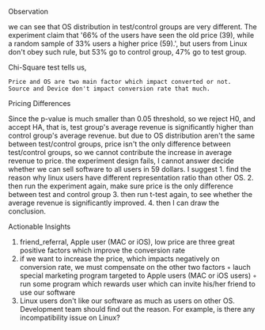 Observation

we can see that OS distribution in test/control groups are very different. The experiment claim that '66% of the users have seen the old price (39), while a random sample of 33% users a higher price (59).', but users from Linux don't obey such rule, but 53% go to control group, 47% go to test group.

Chi-Square test tells us,

    Price and OS are two main factor which impact converted or not.
    Source and Device don't impact conversion rate that much.

Pricing Differences

Since the p-value is much smaller than 0.05 threshold, so we reject H0, and accept HA, that is, test group's average revenue is significantly higher than control group's average revenue.
but due to OS distribution aren't the same between test/control groups, price isn't the only difference between test/control groups, so we cannot contribute the increase in average revenue to price.
the experiment design fails, I cannot answer decide whether we can sell software to all users in 59 dollars. I suggest
	1.	find the reason why linux users have different representation ratio than other OS.
	2.	then run the experiment again, make sure price is the only difference between test and control group
	3.	then run t-test again, to see whether the average revenue is significantly improved.
	4.	then I can draw the conclusion.


Actionable Insights

1. friend_referral, Apple user (MAC or iOS), low price are three great positive factors which improve the conversion rate
2. if we want to increase the price, which impacts negatively on conversion rate, we must compensate on the other two factors
	◦	lauch special marketing program targeted to Apple users (MAC or iOS users)
	◦	run some program which rewards user which can invite his/her friend to use our software
3. Linux users don't like our software as much as users on other OS. Development team should find out the reason. For example, is there any incompatibility issue on Linux?

